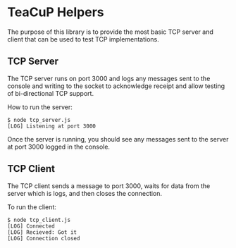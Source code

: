 # TeaCuP Helpers

The purpose of this library is to provide the most basic TCP server and client that can be used to test TCP implementations.

## TCP Server

The TCP server runs on port 3000 and logs any messages sent to the console and writing to the socket to acknowledge receipt and allow testing of bi-directional TCP support.

How to run the server:

```
$ node tcp_server.js
[LOG] Listening at port 3000
```

Once the server is running, you should see any messages sent to the server at port 3000 logged in the console.

## TCP Client

The TCP client sends a message to port 3000, waits for data from the server which is logs, and then closes the connection.

To run the client:

```
$ node tcp_client.js
[LOG] Connected
[LOG] Recieved: Got it
[LOG] Connection closed
```

